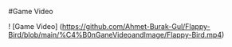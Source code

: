 #Game Video

! [Game Video] (https://github.com/Ahmet-Burak-Gul/Flappy-Bird/blob/main/%C4%B0nGaneVideoandImage/Flappy-Bird.mp4)
